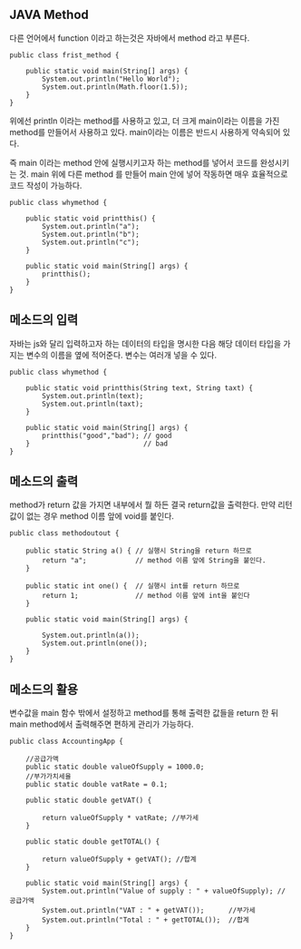 ## JAVA Method

다른 언어에서 function 이라고 하는것은 자바에서 method 라고 부른다.

```
public class frist_method {

	public static void main(String[] args) {
		System.out.println("Hello World");
		System.out.println(Math.floor(1.5));
	}
}
```

위에선 println 이라는 method를 사용하고 있고, 더 크게 main이라는 이름을 가진
method를 만들어서 사용하고 있다. main이라는 이름은 반드시 사용하게 약속되어 있다.

즉 main 이라는 method 안에 실행시키고자 하는 method를 넣어서 코드를 완성시키는 것.
main 위에 다른 method 를 만들어 main 안에 넣어 작동하면 매우 효율적으로 코드 작성이 가능하다.

```
public class whymethod {

	public static void printthis() {
		System.out.println("a");
		System.out.println("b");
		System.out.println("c");
	}

	public static void main(String[] args) {
		printthis();
	}
}
```

## 메소드의 입력

자바는 js와 달리 입력하고자 하는 데이터의 타입을 명시한 다음
해당 데이터 타입을 가지는 변수의 이름을 옆에 적어준다.
변수는 여러개 넣을 수 있다.

```
public class whymethod {

	public static void printthis(String text, String taxt) {
		System.out.println(text);
		System.out.println(taxt);
	}

	public static void main(String[] args) {
		printthis("good","bad"); // good
	}                            // bad
}
```

## 메소드의 출력

method가 return 값을 가지면 내부에서 뭘 하든 결국 return값을 출력한다.
만약 리턴값이 없는 경우 method 이름 앞에 void를 붙인다.

```
public class methodoutout {

	public static String a() { // 실행시 String을 return 하므로
		return "a";            // method 이름 앞에 String을 붙인다.
	}

	public static int one() {  // 실행시 int를 return 하므로
		return 1;              // method 이름 앞에 int을 붙인다
	}

	public static void main(String[] args) {

		System.out.println(a());
		System.out.println(one());
	}
}
```

## 메소드의 활용

변수값을 main 함수 밖에서 설정하고
method를 통해 출력한 값들을 return 한 뒤
main method에서 출력해주면 편하게 관리가 가능하다.

```
public class AccountingApp {

	//공급가액
	public static double valueOfSupply = 1000.0;
	//부가가치세율
	public static double vatRate = 0.1;

	public static double getVAT() {

		return valueOfSupply * vatRate; //부가세
	}

	public static double getTOTAL() {

		return valueOfSupply + getVAT(); //합계
	}

	public static void main(String[] args) {
		System.out.println("Value of supply : " + valueOfSupply); // 공급가액
		System.out.println("VAT : " + getVAT());      //부가세
		System.out.println("Total : " + getTOTAL());  //합계
	}
}
```
